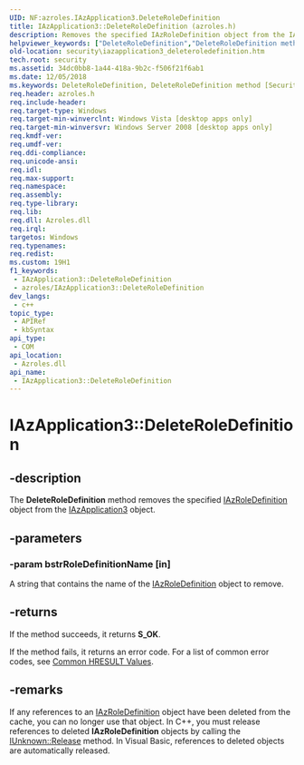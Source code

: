 ```yaml
---
UID: NF:azroles.IAzApplication3.DeleteRoleDefinition
title: IAzApplication3::DeleteRoleDefinition (azroles.h)
description: Removes the specified IAzRoleDefinition object from the IAzApplication3 object.
helpviewer_keywords: ["DeleteRoleDefinition","DeleteRoleDefinition method [Security]","DeleteRoleDefinition method [Security]","IAzApplication3 interface","IAzApplication3 interface [Security]","DeleteRoleDefinition method","IAzApplication3.DeleteRoleDefinition","IAzApplication3::DeleteRoleDefinition","azroles/IAzApplication3::DeleteRoleDefinition","security.iazapplication3_deleteroledefinition"]
old-location: security\iazapplication3_deleteroledefinition.htm
tech.root: security
ms.assetid: 34dc0bb8-1a44-418a-9b2c-f506f21f6ab1
ms.date: 12/05/2018
ms.keywords: DeleteRoleDefinition, DeleteRoleDefinition method [Security], DeleteRoleDefinition method [Security],IAzApplication3 interface, IAzApplication3 interface [Security],DeleteRoleDefinition method, IAzApplication3.DeleteRoleDefinition, IAzApplication3::DeleteRoleDefinition, azroles/IAzApplication3::DeleteRoleDefinition, security.iazapplication3_deleteroledefinition
req.header: azroles.h
req.include-header: 
req.target-type: Windows
req.target-min-winverclnt: Windows Vista [desktop apps only]
req.target-min-winversvr: Windows Server 2008 [desktop apps only]
req.kmdf-ver: 
req.umdf-ver: 
req.ddi-compliance: 
req.unicode-ansi: 
req.idl: 
req.max-support: 
req.namespace: 
req.assembly: 
req.type-library: 
req.lib: 
req.dll: Azroles.dll
req.irql: 
targetos: Windows
req.typenames: 
req.redist: 
ms.custom: 19H1
f1_keywords:
 - IAzApplication3::DeleteRoleDefinition
 - azroles/IAzApplication3::DeleteRoleDefinition
dev_langs:
 - c++
topic_type:
 - APIRef
 - kbSyntax
api_type:
 - COM
api_location:
 - Azroles.dll
api_name:
 - IAzApplication3::DeleteRoleDefinition
---
```


# IAzApplication3::DeleteRoleDefinition


## -description

The <b>DeleteRoleDefinition</b> method removes the specified <a href="/windows/desktop/api/azroles/nn-azroles-iazroledefinition">IAzRoleDefinition</a> object from the <a href="/windows/desktop/api/azroles/nn-azroles-iazapplication3">IAzApplication3</a> object.

## -parameters

### -param bstrRoleDefinitionName [in]

A string that contains the name of the <a href="/windows/desktop/api/azroles/nn-azroles-iazroledefinition">IAzRoleDefinition</a> object to remove.

## -returns

 If the method succeeds, it returns <b>S_OK</b>.

If the method fails, it returns an error code. For a list of common error codes, see <a href="/windows/desktop/SecCrypto/common-hresult-values">Common HRESULT Values</a>.

## -remarks

If any references to an <a href="/windows/desktop/api/azroles/nn-azroles-iazroledefinition">IAzRoleDefinition</a> object have been deleted from the cache, you can no longer use that object. In C++, you must release references to deleted <b>IAzRoleDefinition</b> objects by calling the <a href="/windows/desktop/api/unknwn/nf-unknwn-iunknown-release">IUnknown::Release</a> method. In Visual Basic, references to deleted objects are automatically released.

